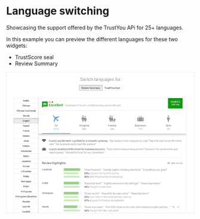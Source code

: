 Language switching
==================

Showcasing the support offered by the TrustYou APi for 25+ languages. 

In this example you can preview the different languages for these two widgets:
- TrustScore seal
- Review Summary


![alt tag](img/preview.jpg)